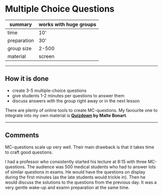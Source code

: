 # Multiple Choice Questions

| summary     | works with huge groups |
|-------------|------------------------|
| time        | 10' |
| preparation | 30' |
| group size  | 2-500 |
| material    | screen |

----

## How it is done

* create 3-5 multiple-choice questions
* give students 1-2 minutes per questions to answer them
* discuss answers with the group right away or in the next lesson

There are plenty of online tools to create MC-questions.
My favourite one to integrate into my own material is **[Quizdown](https://github.com/bonartm/quizdown-js) by Malte Bonart**.

----

## Comments

MC-questions scale up very well. Their main drawback is that it takes time to craft good questions.

I had a professor who consistently started his lecture at 8:15 with three MC-questions.
The audience was 500 medical students who had to answer lots of similar questions in exams.
He would have the questions on display during the first minutes (as the late students would trickle in). Then he would discuss the solutions to the questions from the previous day.
It was a very gentle wake-up and examn preparation at the same time.

